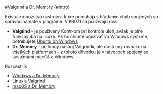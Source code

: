 #Valgrind a Dr. Memory {#intro}                                                                                                                                                                                                                                                  

Existuje množstvo nástrojov, ktoré pomaháju s hľadaním chýb spojených so správou pamäte v programe. V PB071 sa používajú dva:

- **Valgrind** - je používaný Kontr-om pri kontrole úloh, avšak je plne funkčný iba na linuxe. Ak ho chcete používať vo Windows systéme, potrebujete [Ubuntu on Windows]()
- **Dr. Memory** - podobný nástroj Valgrindu, ale dostupný rovnako na všetkých platformách - z tohoto dôvodou je v návodoch spojený so systémami macOS a Windows.

Rozcestník
- [Windows a Dr. Memory](./memory-leaks/windows_drmemory.md)
- [Linux a Valgrind](./memory-leaks/linux_valgrind.md)
- [macOS a Dr. Memory](./memory-leaks/macos_drmemory.md)